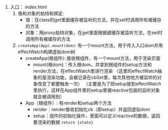 1. 入口： index.html
    1. 值和对象的劫持和绑定:
        - 值：在class的get里面缓存被监听的方法，并在set时调用所有被缓存的方法
        - 对象：用proxy劫持对象，在get里面根据键缓存被监听方法，在set时调用所有被缓存的方法
    2. `createApp(App).mount(dom)`: 有一个mount方法，用于传入入口dom并用effectWatch构建虚拟dom树
        - createApp(根组件): 接收根组件，有一个mount方法，用于渲染页面
            - mount(根dom)：传入根dom，并拿到根组件的setup方法和render方法，在effectWatch里进行渲染
              （这里的effectWatch抽象的是渲染功能，会被记录在cbSet里，每次其他地方被监听的对象改变了都要触发一次）
              （主要是为了把setup放到effectWatch里执行，这样在App组件里的setup里被reactive包装的监听对象就会被调用到）
       - App（根组件）: 有render和setup两个方法
         - render：render接收初始化cb（即setup）并返回虚拟dom
         - setup：组件的初始化操作，里面可以定义reactive的数据，返回要渲染的数据 `return {state}`
        

